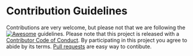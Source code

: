 # Contribution Guidelines
Contributions are very welcome, but please not that we are following the [![Awesome](https://awesome.re/badge.svg)](https://awesome.re) guidelines. Please note that this project is released with a [Contributor Code of Conduct](https://github.com/sindresorhus/awesome/blob/main/code-of-conduct.md). By participating in this project you agree to abide by its terms.
[Pull requests](https://docs.github.com/en/github/collaborating-with-issues-and-pull-requests/about-pull-requests) are easy way to contibute.